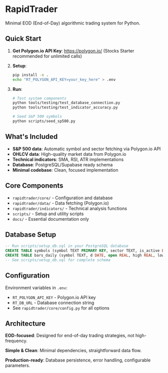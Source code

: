 # RapidTrader

Minimal EOD (End-of-Day) algorithmic trading system for Python.

## Quick Start

1. **Get Polygon.io API Key**: https://polygon.io/ (Stocks Starter recommended for unlimited calls)

2. **Setup**:
   ```bash
   pip install -e .
   echo "RT_POLYGON_API_KEY=your_key_here" > .env
   ```

3. **Run**:
   ```bash
   # Test system components
   python tools/testing/test_database_connection.py
   python tools/testing/test_indicator_accuracy.py
   
   # Seed S&P 500 symbols
   python scripts/seed_sp500.py
   ```

## What's Included

- **S&P 500 data**: Automatic symbol and sector fetching via Polygon.io API
- **OHLCV data**: High-quality market data from Polygon.io  
- **Technical indicators**: SMA, RSI, ATR implementations
- **Database**: PostgreSQL/Supabase ready schema
- **Minimal codebase**: Clean, focused implementation

## Core Components

- `rapidtrader/core/` - Configuration and database
- `rapidtrader/data/` - Data fetching (Polygon.io)
- `rapidtrader/indicators/` - Technical analysis functions
- `scripts/` - Setup and utility scripts
- `docs/` - Essential documentation only

## Database Setup

```sql
-- Run scripts/setup_db.sql in your PostgreSQL database
CREATE TABLE symbols (symbol TEXT PRIMARY KEY, sector TEXT, is_active BOOLEAN);
CREATE TABLE bars_daily (symbol TEXT, d DATE, open REAL, high REAL, low REAL, close REAL, volume INTEGER);
-- See scripts/setup_db.sql for complete schema
```

## Configuration

Environment variables in `.env`:
- `RT_POLYGON_API_KEY` - Polygon.io API key
- `RT_DB_URL` - Database connection string
- See `rapidtrader/core/config.py` for all options

## Architecture

**EOD-focused**: Designed for end-of-day trading strategies, not high-frequency.

**Simple & Clean**: Minimal dependencies, straightforward data flow.

**Production-ready**: Database persistence, error handling, configurable parameters.

